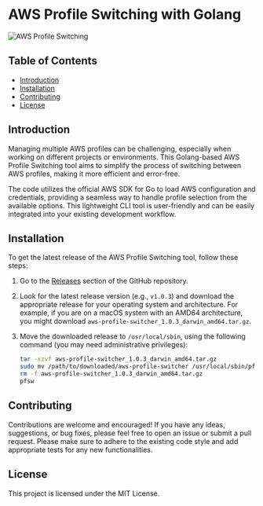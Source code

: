 # AWS Profile Switching with Golang

![AWS Profile Switching](link_to_image)

## Table of Contents
- [Introduction](#introduction)
- [Installation](#installation)
- [Contributing](#contributing)
- [License](#license)

## Introduction

Managing multiple AWS profiles can be challenging, especially when working on different projects or environments. This Golang-based AWS Profile Switching tool aims to simplify the process of switching between AWS profiles, making it more efficient and error-free.

The code utilizes the official AWS SDK for Go to load AWS configuration and credentials, providing a seamless way to handle profile selection from the available options. This lightweight CLI tool is user-friendly and can be easily integrated into your existing development workflow.

## Installation

To get the latest release of the AWS Profile Switching tool, follow these steps:

1. Go to the [Releases](https://github.com/pooriaghaedi/aws-profile-switcher/releases) section of the GitHub repository.

2. Look for the latest release version (e.g., `v1.0.3`) and download the appropriate release for your operating system and architecture. For example, if you are on a macOS system with an AMD64 architecture, you might download `aws-profile-switcher_1.0.3_darwin_amd64.tar.gz`.

3. Move the downloaded release to `/usr/local/sbin`, using the following command (you may need administrative privileges):

   ```bash
   tar -xzvf aws-profile-switcher_1.0.3_darwin_amd64.tar.gz
   sudo mv /path/to/downloaded/aws-profile-switcher /usr/local/sbin/pfsw
   rm -f aws-profile-switcher_1.0.3_darwin_amd64.tar.gz
   pfsw

## Contributing

Contributions are welcome and encouraged! If you have any ideas, suggestions, or bug fixes, please feel free to open an issue or submit a pull request. Please make sure to adhere to the existing code style and add appropriate tests for any new functionalities.

## License

This project is licensed under the MIT License.